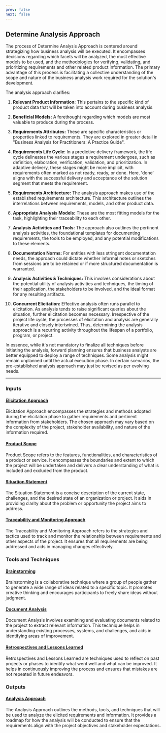 ```yaml
---
prev: false
next: false
---
```


## Determine Analysis Approach

The process of Determine Analysis Approach is centered around strategizing how business analysis will be executed. It encompasses decisions regarding which facets will be analyzed, the most effective models to be used, and the methodologies for verifying, validating, and prioritizing requirements and other related product information. The primary advantage of this process is facilitating a collective understanding of the scope and nature of the business analysis work required for the solution's development.

The analysis approach clarifies:

1. **Relevant Product Information:** This pertains to the specific kind of product data that will be taken into account during business analysis.

2. **Beneficial Models:** A forethought regarding which models are most valuable to produce during the process.

3. **Requirements Attributes:** These are specific characteristics or properties linked to requirements. They are explored in greater detail in "Business Analysis for Practitioners: A Practice Guide".

4. **Requirements Life Cycle:** In a predictive delivery framework, the life cycle delineates the various stages a requirement undergoes, such as definition, elaboration, verification, validation, and prioritization. In adaptive delivery, these stages might be more implicit, with requirements often marked as not ready, ready, or done. Here, 'done' aligns with the successful delivery and acceptance of the solution segment that meets the requirement.

5. **Requirements Architecture:** The analysis approach makes use of the established requirements architecture. This architecture outlines the interrelations between requirements, models, and other product data.

6. **Appropriate Analysis Models:** These are the most fitting models for the task, highlighting their traceability to each other.

7. **Analysis Activities and Tools:** The approach also outlines the pertinent analysis activities, the foundational templates for documenting requirements, the tools to be employed, and any potential modifications to these elements.

8. **Documentation Norms:** For entities with less stringent documentation needs, the approach could dictate whether informal notes or sketches from sessions are to be retained or if more structured documentation is warranted.

9. **Analysis Activities & Techniques:** This involves considerations about the potential utility of analysis activities and techniques, the timing of their application, the stakeholders to be involved, and the ideal format for any resulting artifacts.

10. **Concurrent Elicitation:** Effective analysis often runs parallel to elicitation. As analysis tends to raise significant queries about the situation, further elicitation becomes necessary. Irrespective of the project life cycle, the processes of elicitation and analysis are generally iterative and closely intertwined. Thus, determining the analysis approach is a recurring activity throughout the lifespan of a portfolio, program, or project.

In essence, while it's not mandatory to finalize all techniques before initiating the analysis, forward planning ensures that business analysts are better equipped to deploy a range of techniques. Some analysis might remain unplanned until the actual execution phase. In certain scenarios, the pre-established analysis approach may just be revised as per evolving needs.

---

### Inputs

#### [Elicitation Approach](/content/gist/business-analysis/inputs-outputs/assessment-of-business-value.md)

Elicitation Approach encompasses the strategies and methods adopted during the elicitation phase to gather requirements and pertinent information from stakeholders. The chosen approach may vary based on the complexity of the project, stakeholder availability, and nature of the information required.

#### [Product Scope](/content/gist/business-analysis/inputs-outputs/assessment-of-business-value.md)

Product Scope refers to the features, functionalities, and characteristics of a product or service. It encompasses the boundaries and extent to which the project will be undertaken and delivers a clear understanding of what is included and excluded from the product.

#### [Situation Statement](/content/gist/business-analysis/inputs-outputs/assessment-of-business-value.md)

The Situation Statement is a concise description of the current state, challenges, and the desired state of an organization or project. It aids in providing clarity about the problem or opportunity the project aims to address.

#### [Traceability and Monitoring Approach](/content/gist/business-analysis/inputs-outputs/assessment-of-business-value.md)

The Traceability and Monitoring Approach refers to the strategies and tactics used to track and monitor the relationship between requirements and other aspects of the project. It ensures that all requirements are being addressed and aids in managing changes effectively.

### Tools and Techniques

#### [Brainstorming](/content/gist/business-analysis/tools-techniques/benchmarking.md)

Brainstorming is a collaborative technique where a group of people gather to generate a wide range of ideas related to a specific topic. It promotes creative thinking and encourages participants to freely share ideas without judgment.

#### [Document Analysis](/content/gist/business-analysis/tools-techniques/benchmarking.md)

Document Analysis involves examining and evaluating documents related to the project to extract relevant information. This technique helps in understanding existing processes, systems, and challenges, and aids in identifying areas of improvement.

#### [Retrospectives and Lessons Learned](/content/gist/business-analysis/tools-techniques/benchmarking.md)

Retrospectives and Lessons Learned are techniques used to reflect on past projects or phases to identify what went well and what can be improved. It helps in continuously improving the process and ensures that mistakes are not repeated in future endeavors.

### Outputs

#### [Analysis Approach](/content/gist/business-analysis/inputs-outputs/elicitation-results-unconfirmed-confirmed.md)

The Analysis Approach outlines the methods, tools, and techniques that will be used to analyze the elicited requirements and information. It provides a roadmap for how the analysis will be conducted to ensure that the requirements align with the project objectives and stakeholder expectations.
